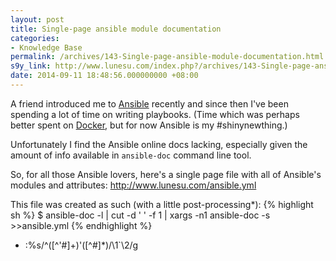 ```yaml
---
layout: post
title: Single-page ansible module documentation
categories:
- Knowledge Base
permalink: /archives/143-Single-page-ansible-module-documentation.html
s9y_link: http://www.lunesu.com/index.php?/archives/143-Single-page-ansible-module-documentation.html
date: 2014-09-11 18:48:56.000000000 +08:00
---
```

A friend introduced me to <a href="http://www.ansible.com/home" title="Ansible">Ansible</a> recently and since then I've been spending a lot of time on writing playbooks. (Time which was perhaps better spent on <a href="http://docker.com" title="Docker">Docker</a>, but for now Ansible is my #shinynewthing.)

Unfortunately I find the Ansible online docs lacking, especially given the amount of info available in `ansible-doc` command line tool.

So, for all those Ansible lovers, here's a single page file with all of Ansible's modules and attributes:
<a href="http://www.lunesu.com/ansible.yml" title="Ansible">http://www.lunesu.com/ansible.yml</a>

This file was created as such (with a little post-processing*):
{% highlight sh %}
$ ansible-doc -l | cut -d ' ' -f 1 | xargs -n1 ansible-doc -s &gt;&gt;ansible.yml
{% endhighlight %}

* :%s/^\([^'#]\+\)'\([^#]*\)/\1`\2/g
